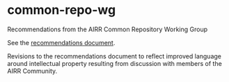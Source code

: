 # common-repo-wg
Recommendations from the AIRR Common Repository Working Group

See the [recommendations document](recommendations.md).

Revisions to the recommendations document to reflect improved language around intellectual property resulting from discussion with members of the AIRR Community.
